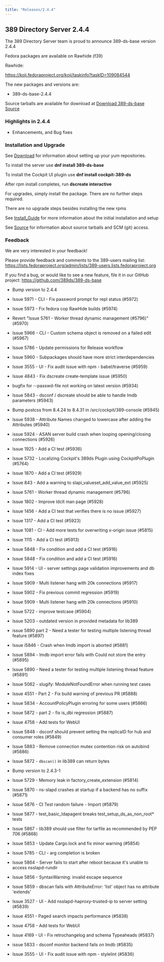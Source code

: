 ```yaml
---
title: "Releases/2.4.4"
---
```


389 Directory Server 2.4.4
-----------------------------

The 389 Directory Server team is proud to announce 389-ds-base version 2.4.4

Fedora packages are available on Rawhide (f39)

Rawhide:

<https://koji.fedoraproject.org/koji/taskinfo?taskID=109084544>

The new packages and versions are:

- 389-ds-base-2.4.4

Source tarballs are available for download at [Download 389-ds-base Source](https://github.com/389ds/389-ds-base/archive/389-ds-base-2.4.4.tar.gz)


### Highlights in 2.4.4

- Enhancements, and Bug fixes


### Installation and Upgrade

See [Download](../download.html) for information about setting up your yum repositories.

To install the server use **dnf install 389-ds-base**

To install the Cockpit UI plugin use **dnf install cockpit-389-ds**

After rpm install completes, run **dscreate interactive**

For upgrades, simply install the package.  There are no further steps required.

There are no upgrade steps besides installing the new rpms

See [Install\_Guide](../howto/howto-install-389.html) for more information about the initial installation and setup

See [Source](../development/source.html) for information about source tarballs and SCM (git) access.

### Feedback

We are very interested in your feedback!

Please provide feedback and comments to the 389-users mailing list: <https://lists.fedoraproject.org/admin/lists/389-users.lists.fedoraproject.org>

If you find a bug, or would like to see a new feature, file it in our GitHub project: <https://github.com/389ds/389-ds-base>

- Bump version to 2.4.4
- Issue 5971 - CLI - Fix password prompt for repl status (#5972)
- Issue 5973 - Fix fedora cop RawHide builds (#5974)
- Revert "Issue 5761 - Worker thread dynamic management (#5796)" (#5970)
- Issue 5966 - CLI - Custom schema object is removed on a failed edit (#5967)
- Issue 5786 - Update permissions for Release workflow
- Issue 5960 - Subpackages should have more strict interdependencies
- Issue 3555 - UI - Fix audit issue with npm - babel/traverse (#5959)
- Issue 4843 - Fix dscreate create-template issue (#5950)
- bugfix for --passwd-file not working on latest version (#5934)
- Issue 5843 - dsconf / dscreate should be able to handle lmdb parameters (#5943)
- Bump postcss from 8.4.24 to 8.4.31 in /src/cockpit/389-console (#5945)
- Issue 5938 - Attribute Names changed to lowercase after adding the Attributes (#5940)
- issue 5924 - ASAN server build crash when looping opening/closing connections (#5926)
- Issue 1925 - Add a CI test (#5936)
- Issue 5732 - Localizing Cockpit's 389ds Plugin using CockpitPoPlugin (#5764)
- Issue 1870 - Add a CI test (#5929)
- Issue 843 - Add a warning to slapi_valueset_add_value_ext (#5925)
- Issue 5761 - Worker thread dynamic management (#5796)
- Issue 1802 - Improve ldclt man page (#5928)
- Issue 1456 - Add a CI test that verifies there is no issue (#5927)
- Issue 1317 - Add a CI test (#5923)
- Issue 1081 - CI - Add more tests for overwriting x-origin issue (#5815)
- Issue 1115 - Add a CI test (#5913)
- Issue 5848 - Fix condition and add a CI test (#5916)
- Issue 5848 - Fix condition and add a CI test (#5916)
- Issue 5914 - UI - server settings page validation improvements and db index fixes
- Issue 5909 - Multi listener hang with 20k connections (#5917)
- Issue 5902 - Fix previous commit regression (#5919)
- Issue 5909 - Multi listener hang with 20k connections (#5910)
- Issue 5722 - improve testcase (#5904)
- Issue 5203 - outdated version in provided metadata for lib389
- issue 5890 part 2 - Need a tester for testing multiple listening thread feature (#5897)
- Issue i5846 - Crash when lmdb import is aborted (#5881)
- Issue 5894 - lmdb import error fails with Could not store the entry (#5895)
- Issue 5890 - Need a tester for testing multiple listening thread feature (#5891)
- Issue 5082 - slugify: ModuleNotFoundError when running test cases
- Issue 4551 - Part 2 - Fix build warning of previous PR (#5888)
- Issue 5834 - AccountPolicyPlugin erroring for some users (#5866)
- Issue 5872 - part 2 - fix is_dbi regression (#5887)
- Issue 4758 - Add tests for WebUI
- Issue 5848 - dsconf should prevent setting the replicaID for hub and consumer roles (#5849)
- Issue 5883 - Remove connection mutex contention risk on autobind (#5886)
- Issue 5872 - `dbscan()` in lib389 can return bytes

- Bump version to 2.4.3-1
- Issue 5729 - Memory leak in factory_create_extension (#5814)
- Issue 5870 - ns-slapd crashes at startup if a backend has no suffix (#5871)
- Issue 5876 - CI Test random failure - Import (#5879)
- Issue 5877 - test_basic_ldapagent breaks test_setup_ds_as_non_root* tests
- Issue 5867 - lib389 should use filter for tarfile as recommended by PEP 706 (#5868)
- Issue 5853 - Update Cargo.lock and fix minor warning (#5854)
- Issue 5785 - CLI - arg completion is broken
- Issue 5864 - Server fails to start after reboot because it's unable to access nsslapd-rundir
- Issue 5856 - SyntaxWarning: invalid escape sequence
- Issue 5859 - dbscan fails with AttributeError: 'list' object has no attribute 'extends'
- Issue 3527 - UI - Add nsslapd-haproxy-trusted-ip to server setting (#5839)
- Issue 4551 - Paged search impacts performance (#5838)
- Issue 4758 - Add tests for WebUI
- Issue 4169 - UI - Fix retrochangelog and schema Typeaheads (#5837)
- issue 5833 - dsconf monitor backend fails on lmdb (#5835)
- Issue 3555 - UI - Fix audit issue with npm - stylelint (#5836)

